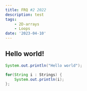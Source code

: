 ```yaml
---
title: FRQ #2 2022
description: test
tags: 
	- 2D-arrays
	- Loops
date: '2023-04-10'
---
```


## Hello world!

```java
System.out.println("Hello world");

for(String i : Strings) {
	System.out.println(i);
};
```